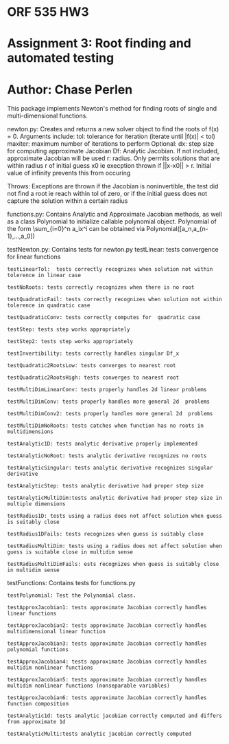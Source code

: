 # ORF 535 HW3
# Assignment 3: Root finding and automated testing
# Author: Chase Perlen

This package implements Newton's method for finding roots of single and multi-dimensional functions. 

newton.py: Creates and returns a new solver object to find the roots of f(x) = 0.
  Arguments include:
        tol:     tolerance for iteration (iterate until |f(x)| < tol)
        maxiter: maximum number of iterations to perform
  Optional:
        dx:      step size for computing approximate Jacobian
        Df:      Analytic Jacobian.  If not included, approximate Jacobian will be used
        r:       radius.  Only permits solutions that are within radius r of initial guess x0
                 ie execption thrown if ||x-x0|| > r.  Initial value of infinity prevents this from occuring

  Throws:
        Exceptions are thrown if the Jacobian is noninvertible, the test did not find a root ie reach within tol 
        of zero, or if the initial guess does not capture the solution within a certain radius
        
functions.py: Contains Analytic and Approximate Jacobian methods, as well as a class Polynomial to initialize callable polynomial object.
  Polynomial of the form \sum_{i=0}^n a_ix^i can be obtained via Polynomial([a_n,a_{n-1},...,a_0]) 


testNewton.py: Contains tests for newton.py
    testLinear: tests convergence for linear functions

    testLinearTol:  tests correctly recognizes when solution not within tolerence in linear case

    testNoRoots: tests correctly recognizes when there is no root

    testQuadraticFail: tests correctly recognizes when solution not within tolerence in quadratic case

    testQuadraticConv: tests correctly computes for  quadratic case

    testStep: tests step works appropriately

    testStep2: tests step works appropriately

    testInvertibility: tests correctly handles singular Df_x

    testQuadratic2RootsLow: tests converges to nearest root

    testQuadratic2RootsHigh: tests converges to nearest root

    testMultiDimLinearConv: tests properly handles 2d linear problems 

    testMultiDimConv: tests properly handles more general 2d  problems 

    testMultiDimConv2: tests properly handles more general 2d  problems 

    testMultiDimNoRoots: tests catches when function has no roots in multidimensions

    testAnalytic1D: tests analytic derivative properly implemented

    testAnalyticNoRoot: tests analytic derivative recognizes no roots

    testAnalyticSingular: tests analytic derivative recognizes singular derivative

    testAnalyticStep: tests analytic derivative had proper step size

    testAnalyticMultiDim:tests analytic derivative had proper step size in multiple dimensions

    testRadius1D: tests using a radius does not affect solution when guess is suitably close

    testRadius1DFails: tests recognizes when guess is suitably close

    testRadiusMultiDim: tests using a radius does not affect solution when guess is suitable close in multidim sense

    testRadiusMultiDimFails: ests recognizes when guess is suitably close in multidim sense


testFunctions: Contains tests for functions.py

    testPolynomial: Test the Polynomial class.
      
    testApproxJacobian1: tests approximate Jacobian correctly handles linear functions
      
    testApproxJacobian2: tests approximate Jacobian correctly handles multidimensional linear function

    testApproxJacobian3: tests approximate Jacobian correctly handles polynomial functions
  
    testApproxJacobian4: tests approximate Jacobian correctly handles multidim nonlinear functions
  
    testApproxJacobian5: tests approximate Jacobian correctly handles multidim nonlinear functions (nonseparable variables)
  
    testApproxJacobian6: tests approximate Jacobian correctly handles function composition
  
    testAnalytic1d: tests analytic jacobian correctly computed and differs from approximate 1d
  
    testAnalyticMulti:tests analytic jacobian correctly computed
